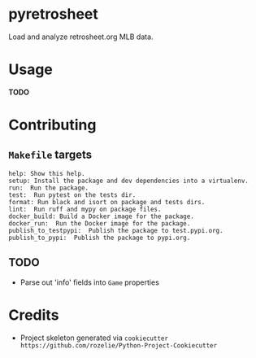 # pyretrosheet

Load and analyze retrosheet.org MLB data.

# Usage
**TODO**

# Contributing
## `Makefile` targets
```
help: Show this help.
setup: Install the package and dev dependencies into a virtualenv.
run:  Run the package.
test:  Run pytest on the tests dir.
format: Run black and isort on package and tests dirs.
lint:  Run ruff and mypy on package files.
docker_build: Build a Docker image for the package.
docker_run:  Run the Docker image for the package.
publish_to_testpypi:  Publish the package to test.pypi.org.
publish_to_pypi:  Publish the package to pypi.org.
```

## TODO
- Parse out 'info' fields into `Game` properties

# Credits
- Project skeleton generated via `cookiecutter https://github.com/rozelie/Python-Project-Cookiecutter`